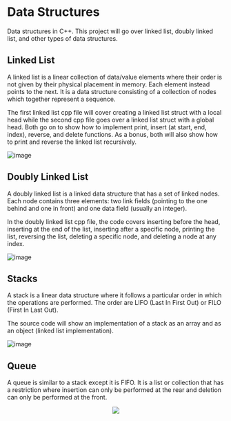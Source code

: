 # Data Structures
Data structures in C++. This project will go over linked list, doubly linked list, and other types of data structures.

**Linked List**
--------------------
A linked list is a linear collection of data/value elements where their order is not given by their physical placement in memory. Each element instead points to the next. It is a data structure consisting of a collection of nodes which together represent a sequence.

The first linked list cpp file will cover creating a linked list struct with a local head while the second cpp file goes over a linked list struct with a global head. Both go on to show how to implement print, insert (at start, end, index), reverse, and delete functions. As a bonus, both will also show how to print and reverse the linked list recursively.  

![image](https://user-images.githubusercontent.com/100814612/163313907-1522e02b-b3e0-493f-b1c2-54a600e6a5f1.png)

**Doubly Linked List**
--------------------
A doubly linked list is a linked data structure that has a set of linked nodes. Each node contains three elements: two link fields (pointing to the one behind and one in front) and one data field (usually an integer).

In the doubly linked list cpp file, the code covers inserting before the head, inserting at the end of the list, inserting after a specific node, printing the list, reversing the list, deleting a specific node, and deleting a node at any index.

![image](https://user-images.githubusercontent.com/100814612/163319019-cb3246a4-be1b-4b4e-b659-6ead75abc6d3.png)

**Stacks**
-----------------
A stack is a linear data structure where it follows a particular order in which the operations are performed. The order are LIFO (Last In First Out) or FILO (First In Last Out).

The source code will show an implementation of a stack as an array and as an object (linked list implementation).

![image](https://user-images.githubusercontent.com/100814612/163494801-6b9aaa87-60b8-44c9-84b8-f2fc9ab41a54.png)

**Queue**
-----------------
A queue is similar to a stack except it is FIFO. It is a list or collection that has a restriction where insertion can only be performed at the rear and deletion can only be performed at the front.

<p align="center">
<img src="https://user-images.githubusercontent.com/100814612/163496502-98e219f1-e617-416f-8289-c98707263638.png"><img>
</p>
